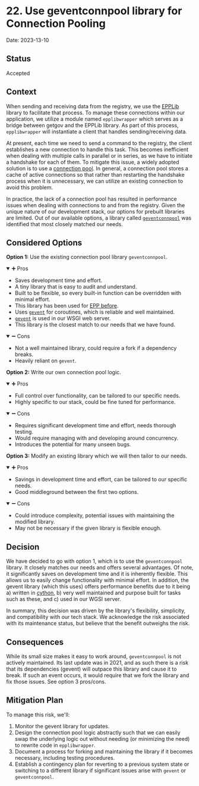 # 22. Use geventconnpool library for Connection Pooling

Date: 2023-13-10

## Status

Accepted

## Context

When sending and receiving data from the registry, we use the [EPPLib](https://github.com/bdcert/epplib) library to facilitate that process. To manage these connections within our application, we utilize a module named `epplibwrapper` which serves as a bridge between getgov and the EPPLib library. As part of this process, `epplibwrapper` will instantiate a client that handles sending/receiving data.

At present, each time we need to send a command to the registry, the client establishes a new connection to handle this task. This becomes inefficient when dealing with multiple calls in parallel or in series, as we have to initiate a handshake for each of them. To mitigate this issue, a widely adopted solution is to use a [connection pool](https://en.wikipedia.org/wiki/Connection_pool). In general, a connection pool stores a cache of active connections so that rather than restarting the handshake process when it is unnecessary, we can utilize an existing connection to avoid this problem. 

In practice, the lack of a connection pool has resulted in performance issues when dealing with connections to and from the registry. Given the unique nature of our development stack, our options for prebuilt libraries are limited. Out of our available options, a library called [`geventconnpool`](https://github.com/rasky/geventconnpool) was identified that most closely matched our needs. 

## Considered Options

**Option 1:** Use the existing connection pool library `geventconnpool`.
<details open>
<summary>➕ Pros</summary>

- Saves development time and effort. 
- A tiny library that is easy to audit and understand.
- Built to be flexible, so every built-in function can be overridden with minimal effort.
- This library has been used for [EPP before](https://github.com/rasky/geventconnpool/issues/9).
- Uses [`gevent`](http://www.gevent.org/) for coroutines, which is reliable and well maintained.
- [`gevent`](http://www.gevent.org/) is used in our WSGI web server.  
- This library is the closest match to our needs that we have found.

</details>
<details open>
<summary>➖ Cons</summary>

- Not a well maintained library, could require a fork if a dependency breaks.
- Heavily reliant on `gevent`.

</details>

**Option 2:** Write our own connection pool logic.
<details open>
<summary>➕ Pros</summary>

- Full control over functionality, can be tailored to our specific needs.
- Highly specific to our stack, could be fine tuned for performance.

</details>
<details open>
<summary>➖ Cons</summary>

- Requires significant development time and effort, needs thorough testing.
- Would require managing with and developing around concurrency.
- Introduces the potential for many unseen bugs.

</details>

**Option 3:** Modify an existing library which we will then tailor to our needs.
<details open>
<summary>➕ Pros</summary>

- Savings in development time and effort, can be tailored to our specific needs.
- Good middleground between the first two options.

</details>
<details open>
<summary>➖ Cons</summary>

- Could introduce complexity, potential issues with maintaining the modified library.
- May not be necessary if the given library is flexible enough. 

</details>

## Decision

We have decided to go with option 1, which is to use the `geventconnpool` library. It closely matches our needs and offers several advantages. Of note, it significantly saves on development time and it is inherently flexible. This allows us to easily change functionality with minimal effort. In addition, the gevent library (which this uses) offers performance benefits due to it being a) written in [cython](https://cython.org/), b) very well maintained and purpose built for tasks such as these, and c) used in our WGSI server. 

In summary, this decision was driven by the library's flexibility, simplicity, and compatibility with our tech stack. We acknowledge the risk associated with its maintenance status, but believe that the benefit outweighs the risk. 

## Consequences

While its small size makes it easy to work around, `geventconnpool` is not actively maintained. Its last update was in 2021, and as such there is a risk that its dependencies (gevent) will outpace this library and cause it to break. If such an event occurs, it would require that we fork the library and fix those issues. See option 3 pros/cons.

## Mitigation Plan
To manage this risk, we'll:

1. Monitor the gevent library for updates.
2. Design the connection pool logic abstractly such that we can easily swap the underlying logic out without needing (or minimizing the need) to rewrite code in `epplibwrapper`.
3. Document a process for forking and maintaining the library if it becomes necessary, including testing procedures.
4. Establish a contingency plan for reverting to a previous system state or switching to a different library if significant issues arise with `gevent` or `geventconnpool`.